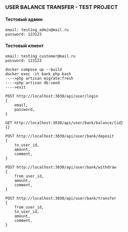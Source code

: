 ### USER BALANCE TRANSFER - TEST PROJECT

#### Тестовый админ
```
email: testing_admin@mail.ru
password: 123123
```

#### Тестовый клиент
```
email: testing_customer@mail.ru
password: 123123
```

```
docker compose up --build
docker exec -it bank_php bash
---->php artisan migrate:fresh
---->php artisan db:seed 
---->exit
```

```
POST http://localhost:3030/api/user/login
{
    email,
    password,
}

GET http://localhost:3030/api/user/bank/balance/{id}
{}

POST http://localhost:3030/api/user/bank/deposit
{
    to_user_id,
    amount,
    comment,
}

POST http://localhost:3030/api/user/bank/withdraw
{
    from_user_id,
    amount,
    comment,
}

POST http://localhost:3030/api/user/bank/transfer
{
    from_user_id,
    to_user_id,
    amount,
    comment,
}
```